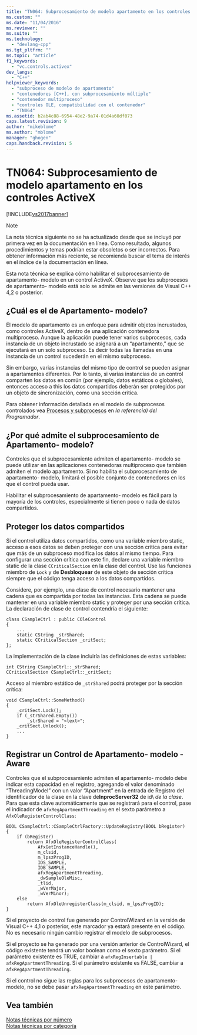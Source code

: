```yaml
---
title: "TN064: Subprocesamiento de modelo apartamento en los controles ActiveX | Microsoft Docs"
ms.custom: ""
ms.date: "11/04/2016"
ms.reviewer: ""
ms.suite: ""
ms.technology: 
  - "devlang-cpp"
ms.tgt_pltfrm: ""
ms.topic: "article"
f1_keywords: 
  - "vc.controls.activex"
dev_langs: 
  - "C++"
helpviewer_keywords: 
  - "subproceso de modelo de apartamento"
  - "contenedores [C++], con subprocesamiento múltiple"
  - "contenedor multiproceso"
  - "controles OLE, compatibilidad con el contenedor"
  - "TN064"
ms.assetid: b2ab4c88-6954-48e2-9a74-01d4a60df073
caps.latest.revision: 9
author: "mikeblome"
ms.author: "mblome"
manager: "ghogen"
caps.handback.revision: 5
---
```

# TN064: Subprocesamiento de modelo apartamento en los controles ActiveX
[!INCLUDE[vs2017banner](../assembler/inline/includes/vs2017banner.md)]

> [!NOTE]
>  La nota técnica siguiente no se ha actualizado desde que se incluyó por primera vez en la documentación en línea.  Como resultado, algunos procedimientos y temas podrían estar obsoletos o ser incorrectos.  Para obtener información más reciente, se recomienda buscar el tema de interés en el índice de la documentación en línea.  
  
 Esta nota técnica se explica cómo habilitar el subprocesamiento de apartamento\- modelo en un control ActiveX.  Observe que los subprocesos de apartamento\- modelo está solo se admite en las versiones de Visual C\+\+ 4,2 o posterior.  
  
## ¿Cuál es el de Apartamento\- modelo?  
 El modelo de apartamento es un enfoque para admitir objetos incrustados, como controles ActiveX, dentro de una aplicación contenedora multiproceso.  Aunque la aplicación puede tener varios subprocesos, cada instancia de un objeto incrustado se asignará a un “apartamento,” que se ejecutará en un solo subproceso.  Es decir todas las llamadas en una instancia de un control sucederán en el mismo subproceso.  
  
 Sin embargo, varias instancias del mismo tipo de control se pueden asignar a apartamentos diferentes.  Por lo tanto, si varias instancias de un control comparten los datos en común \(por ejemplo, datos estáticos o globales\), entonces acceso a this los datos compartidos deberán ser protegidos por un objeto de sincronización, como una sección crítica.  
  
 Para obtener información detallada en el modelo de subprocesos controlados vea [Procesos y subprocesos](http://msdn.microsoft.com/library/windows/desktop/ms684841) en *la referencia\) del Programador*.  
  
## ¿Por qué admite el subprocesamiento de Apartamento\- modelo?  
 Controles que el subprocesamiento admiten el apartamento\- modelo se puede utilizar en las aplicaciones contenedoras multiproceso que también admiten el modelo apartamento.  Si no habilita el subprocesamiento de apartamento\- modelo, limitará el posible conjunto de contenedores en los que el control pueda usar.  
  
 Habilitar el subprocesamiento de apartamento\- modelo es fácil para la mayoría de los controles, especialmente si tienen poco o nada de datos compartidos.  
  
## Proteger los datos compartidos  
 Si el control utiliza datos compartidos, como una variable miembro static, acceso a esos datos se deben proteger con una sección crítica para evitar que más de un subproceso modifica los datos al mismo tiempo.  Para configurar una sección crítica con este fin, declare una variable miembro static de la clase `CCriticalSection` en la clase del control.  Use las funciones miembro de `Lock` y de **Desbloquear** de este objeto de sección crítica siempre que el código tenga acceso a los datos compartidos.  
  
 Considere, por ejemplo, una clase de control necesario mantener una cadena que es compartida por todas las instancias.  Esta cadena se puede mantener en una variable miembro static y proteger por una sección crítica.  La declaración de clase de control contendría el siguiente:  
  
```  
class CSampleCtrl : public COleControl  
{  
    ...  
    static CString _strShared;  
    static CCriticalSection _critSect;  
};  
```  
  
 La implementación de la clase incluiría las definiciones de estas variables:  
  
```  
int CString CSampleCtrl::_strShared;  
CCriticalSection CSampleCtrl::_critSect;  
```  
  
 Acceso al miembro estático de `_strShared` podrá proteger por la sección crítica:  
  
```  
void CSampleCtrl::SomeMethod()  
{  
    _critSect.Lock();  
    if (_strShared.Empty())  
        _strShared = "<text>";  
    _critSect.Unlock();  
    ...  
}  
```  
  
## Registrar un Control de Apartamento\- modelo \- Aware  
 Controles que el subprocesamiento admiten el apartamento\- modelo debe indicar esta capacidad en el registro, agregando el valor denominado “ThreadingModel” con un valor “Apartment” en la entrada de Registro del identificador de la clase en la clave de**InprocServer32** de id\\ *de la clase*.  Para que esta clave automáticamente que se registrará para el control, pase el indicador de `afxRegApartmentThreading` en el sexto parámetro a `AfxOleRegisterControlClass`:  
  
```  
BOOL CSampleCtrl::CSampleCtrlFactory::UpdateRegistry(BOOL bRegister)  
{  
    if (bRegister)  
        return AfxOleRegisterControlClass(  
            AfxGetInstanceHandle(),  
            m_clsid,  
            m_lpszProgID,  
            IDS_SAMPLE,  
            IDB_SAMPLE,  
            afxRegApartmentThreading,  
            _dwSampleOleMisc,  
            _tlid,  
            _wVerMajor,  
            _wVerMinor);  
    else  
        return AfxOleUnregisterClass(m_clsid, m_lpszProgID);  
}  
```  
  
 Si el proyecto de control fue generado por ControlWizard en la versión de Visual C\+\+ 4,1 o posterior, este marcador ya estará presente en el código.  No es necesario ningún cambio registrar el modelo de subprocesos.  
  
 Si el proyecto se ha generado por una versión anterior de ControlWizard, el código existente tendrá un valor boolean como el sexto parámetro.  Si el parámetro existente es TRUE, cambiar a `afxRegInsertable | afxRegApartmentThreading`.  Si el parámetro existente es FALSE, cambiar a `afxRegApartmentThreading`.  
  
 Si el control no sigue las reglas para los subprocesos de apartamento\- modelo, no se debe pasar `afxRegApartmentThreading` en este parámetro.  
  
## Vea también  
 [Notas técnicas por número](../mfc/technical-notes-by-number.md)   
 [Notas técnicas por categoría](../mfc/technical-notes-by-category.md)